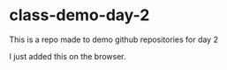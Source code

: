 # class-demo-day-2
This is a repo made to demo github repositories for day 2

I just added this on the browser.

